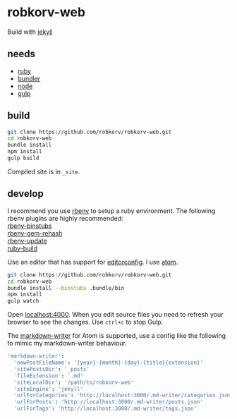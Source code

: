 robkorv-web
===========

Build with [jekyll](https://github.com/jekyll/jekyll)

## needs

* [ruby](https://github.com/ruby/ruby)
* [bundler](https://github.com/bundler/bundler/)
* [node](https://github.com/joyent/node)
* [gulp](https://github.com/gulpjs/gulp/)

## build

```bash
git clone https://github.com/robkorv/robkorv-web.git
cd robkorv-web
bundle install
npm install
gulp build
```

Compiled site is in `_site`.


## develop

I recommend you use [rbenv](https://github.com/sstephenson/rbenv) to setup a
ruby environment. The following rbenv plugins are highly recommended:  
[rbenv-binstubs](https://github.com/ianheggie/rbenv-binstubs)  
[rbenv-gem-rehash](https://github.com/sstephenson/rbenv-gem-rehash)  
[rbenv-update](https://github.com/rkh/rbenv-update)  
[ruby-build](https://github.com/sstephenson/ruby-build)

Use an editor that has support for [editorconfig](http://editorconfig.org/). I
use [atom](https://github.com/atom/atom).

```bash
git clone https://github.com/robkorv/robkorv-web.git
cd robkorv-web
bundle install --binstubs .bundle/bin
npm install
gulp watch
```

Open [localhost:4000](http://localhost:4000). When you edit source files you
need to refresh your browser to see the changes. Use `ctrl+c` to stop Gulp.

The [markdown-writer](https://github.com/zhuochun/md-writer) for Atom is
supported, use a config like the following to mimic my markdown-writer behaviour.

```cson
'markdown-writer':
  'newPostFileName': '{year}-{month}-{day}-{title}{extension}'
  'sitePostsDir': '_posts'
  'fileExtension': '.md'
  'siteLocalDir': '/path/to/robkorv-web'
  'siteEngine': 'jekyll'
  'urlForCategories': 'http://localhost:3000/.md-writer/categories.json'
  'urlForPosts': 'http://localhost:3000/.md-writer/posts.json'
  'urlForTags': 'http://localhost:3000/.md-writer/tags.json'
```
